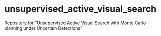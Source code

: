 # unsupervised_active_visual_search
Repository for "Unsupervised Active Visual Search with Monte Carlo planning under Uncertain Detections"
